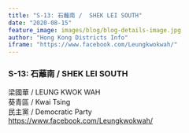 ```yaml
---
title: "S-13: 石蘺南 /  SHEK LEI SOUTH"
date: "2020-08-15"
feature_image: images/blog/blog-details-image.jpg
author: "Hong Kong Districts Info"
iframe: "https://www.facebook.com/Leungkwokwah/"
---
```


### S-13: 石蘺南 /  SHEK LEI SOUTH  
梁國華 /  LEUNG KWOK WAH  
葵青區 / Kwai Tsing  
民主黨 /  Democratic Party  
https://www.facebook.com/Leungkwokwah/
